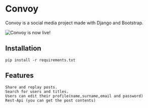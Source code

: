 # Convoy
Convoy is a social media project made with Django and Bootstrap.<br>

![Convoy is now live!](http://www.convoy.tk/)

## Installation
```
pip install -r requirements.txt
```
## Features
    Share and replay posts.
    Search for users and titles.
    Users can edit their profile(name,surname,email and password)
    Rest-Api (you can get the post contents)

